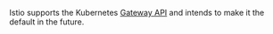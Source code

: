 ---
---
Istio supports the Kubernetes [Gateway API](/blog/2024/gateway-mesh-ga/) and intends to make it the default in the future.
